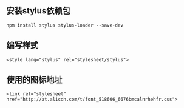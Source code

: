 ## 安装stylus依赖包
``` npm install stylus stylus-loader --save-dev ```
## 编写样式
``` <style lang="stylus" rel="stylesheet/stylus"> ```

## 使用的图标地址
``` <link rel="stylesheet" href="http://at.alicdn.com/t/font_518606_6676bmcalnrhehfr.css"> ```